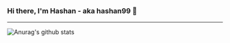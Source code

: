 ### Hi there, I'm Hashan - aka hashan99 👋

<!--
**hashan99/hashan99** is a ✨ _special_ ✨ repository because its `README.md` (this file) appears on your GitHub profile.

Here are some ideas to get you started:

- 🔭 I’m currently working on ...
- 🌱 I’m currently learning ...
- 👯 I’m looking to collaborate on ...
- 🤔 I’m looking for help with ...
- 💬 Ask me about ...
- 📫 How to reach me: ...
- 😄 Pronouns: ...
- ⚡ Fun fact: ...
-->

---

![Anurag's github stats](https://github-readme-stats.vercel.app/api?username=hashan99&show_icons=true&theme=dark)
<br>
<!--[![Top Langs](https://github-readme-stats.vercel.app/api/top-langs/?username=hashan99&layout=compact)](https://github.com/anuraghazra/github-readme-stats)-->
